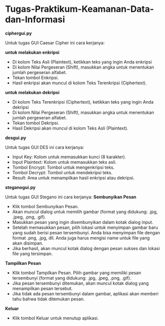 # Tugas-Praktikum-Keamanan-Data-dan-Informasi

**ciphergui.py**

Untuk tugas GUI Caesar Cipher ini cara kerjanya:

**untuk melakukan enkripsi**
- Di kolom Teks Asli (Plaintext), ketikkan teks yang ingin Anda enkripsi
- Di kolom Nilai Pergeseran (Shift), masukkan angka untuk menentukan jumlah pergeseran alfabet.
- Tekan tombol Enkripsi.
- Hasil enkripsi akan muncul di kolom Teks Terenkripsi (Ciphertext).
  
**untuk melakukan dekripsi**
- Di kolom Teks Terenkripsi (Ciphertext), ketikkan teks yang ingin Anda dekripsi
- Di kolom Nilai Pergeseran (Shift), masukkan angka untuk menentukan jumlah pergeseran alfabet.
- Tekan tombol Dekripsi.
- Hasil Dekripsi akan muncul di kolom Teks Asli (Plaintext).



**desgui.py**

Untuk tugas GUI DES ini cara kerjanya:
- Input Key: Kolom untuk memasukkan kunci (8 karakter).
- Input Plaintext: Kolom untuk memasukkan teks asli.
- Tombol Encrypt: Tombol untuk mengenkripsi teks.
- Tombol Decrypt: Tombol untuk mendekripsi teks.
- Result: Area untuk menampilkan hasil enkripsi atau dekripsi.

**steganogui.py**

Untuk tugas GUI Stegano ini cara kerjanya:
**Sembunyikan Pesan**

- Klik tombol Sembunyikan Pesan.
- Akan muncul dialog untuk memilih gambar (format yang didukung: .jpg, .jpeg, .png, .gif).
- Masukkan pesan yang ingin disembunyikan dalam kotak dialog input.
- Setelah memasukkan pesan, pilih lokasi untuk menyimpan gambar baru yang sudah berisi pesan tersembunyi. Anda bisa menyimpan file dengan format .png, .jpg, dll. Anda juga harus mengisi name untuk file yang akan disimpan.
- Jika berhasil, akan muncul kotak dialog dengan pesan sukses dan lokasi file yang tersimpan.
  
**Tampilkan Pesan**
- Klik tombol Tampilkan Pesan.
   Pilih gambar yang memiliki pesan tersembunyi (format yang didukung: .jpg, .jpeg, .png, .gif).
- Jika pesan tersembunyi ditemukan, akan muncul kotak dialog yang menampilkan pesan tersebut.
- Jika tidak ada pesan tersembunyi dalam gambar, aplikasi akan memberi tahu bahwa tidak ditemukan pesan.
  
**Keluar**
- Klik tombol Keluar untuk menutup aplikasi.
